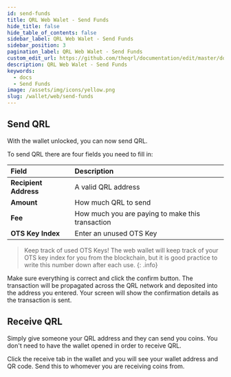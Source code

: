 ```yaml
---
id: send-funds
title: QRL Web Walet - Send Funds
hide_title: false
hide_table_of_contents: false
sidebar_label: QRL Web Walet - Send Funds 
sidebar_position: 3
pagination_label: QRL Web Walet - Send Funds
custom_edit_url: https://github.com/theqrl/documentation/edit/master/docs/basics/what-is-qrl.md
description: QRL Web Walet - Send Funds
keywords:
  - docs
  - Send Funds
image: /assets/img/icons/yellow.png
slug: /wallet/web/send-funds
---
```


## Send QRL

With the wallet unlocked, you can now send QRL.


To send QRL there are four fields you need to fill in:

| Field |  Description  |
|:-----|:--| 
| **Recipient Address** | A valid QRL address |
| **Amount** | How much QRL to send |
| **Fee** | How much you are paying to make this transaction |
| **OTS Key Index** | Enter an unused OTS Key |

> Keep track of used OTS Keys! The web wallet will keep track of your OTS key index for you from the blockchain, but it is good practice to write this number down after each use.
{: .info}


Make sure everything is correct and click the confirm button. The transaction will be propagated across the QRL network and deposited into the address you entered. Your screen will show the confirmation details as the transaction is sent. 
 
## Receive QRL

Simply give someone your QRL address and they can send you coins. You don't need to have the wallet opened in order to receive QRL.

Click the receive tab in the wallet and you will see your wallet address and QR code. Send this to whomever you are receiving coins from.

